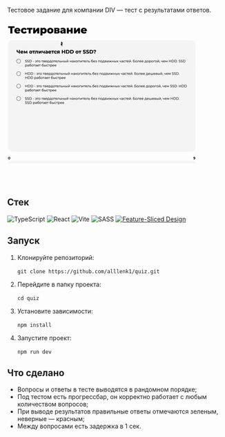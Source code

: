 Тестовое задание для компании DIV — тест с результатами ответов.

![Пример работы](public/img/example.gif)

## Стек

![TypeScript](https://img.shields.io/badge/typescript-%23007ACC.svg?style=for-the-badge&logo=typescript&logoColor=white) ![React](https://img.shields.io/badge/react-%2320232a.svg?style=for-the-badge&logo=react&logoColor=%2361DAFB) ![Vite](https://img.shields.io/badge/vite-%23646CFF.svg?style=for-the-badge&logo=vite&logoColor=white) ![SASS](https://img.shields.io/badge/SASS-hotpink.svg?style=for-the-badge&logo=SASS&logoColor=white) [![Feature-Sliced Design][shields-fsd-domain]](https://feature-sliced.design/)

[shields-fsd-domain]: https://img.shields.io/badge/Feature--Sliced-Design?style=for-the-badge&color=F2F2F2&labelColor=262224&logoWidth=10&logo=data:image/png;base64,iVBORw0KGgoAAAANSUhEUgAAABQAAAAaCAYAAAC3g3x9AAAACXBIWXMAAALFAAACxQGJ1n/vAAAAAXNSR0IArs4c6QAAAARnQU1BAACxjwv8YQUAAABISURBVHgB7dKxCQAgDETR0w2cws0cys2cwhEUBbsggikCuVekDHwSQFlYo7Q+8KnmtHdFWMdk2cl5wSsbxGSZw8dm8pX9ZHUTMBUgGU2F718AAAAASUVORK5CYII=

## Запуск
1. Клонируйте репозиторий:

   `git clone https://github.com/alllenk1/quiz.git`
2. Перейдите в папку проекта:

   `cd quiz`
3. Установите зависимости:

   `npm install`
4. Запустите проект:

   `npm run dev`

## Что сделано

-   Вопросы и ответы в тесте выводятся в рандомном порядке;
-   Под тестом есть прогрессбар, он корректно работает с любым количеством вопросов;
-   При выводе результатов правильные ответы отмечаются зеленым, неверные — красным;
-   Между вопросами есть задержка в 1 сек.
